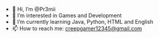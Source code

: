 - 👋 Hi, I’m @Pr3mii
- 👀 I’m interested in Games and Development
- 🌱 I’m currently learning Java, Python, HTML and English
- 📫 How to reach me: creepgamer12345@gmail.com

<!---
Pr3mii/Pr3mii is a ✨ special ✨ repository because its `README.md` (this file) appears on your GitHub profile.
You can click the Preview link to take a look at your changes.
--->
